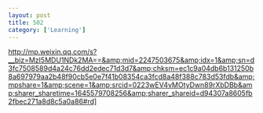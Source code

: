 ```yaml
---
layout: post
title: 502
category: ['Learning']
---
```


http://mp.weixin.qq.com/s?__biz=MzI5MDU1NDk2MA==&amp;mid=2247503675&amp;idx=1&amp;sn=d3fc7508589d4a24c76dd2edec71d3d7&amp;chksm=ec1c9a04db6b131250b8a697979aa2b48f90cb5e0e7f41b08354ca3fcd8a48f388c783d53fdb&amp;mpshare=1&amp;scene=1&amp;srcid=0223wEV4vMOtyDwn89rXbDBb&amp;sharer_sharetime=1645579708256&amp;sharer_shareid=d94307a8605fb2fbec271a8d8c5a0a86#rd]


